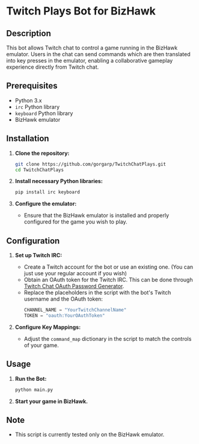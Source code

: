 # Twitch Plays Bot for BizHawk

## Description
This bot allows Twitch chat to control a game running in the BizHawk emulator. Users in the chat can send commands which are then translated into key presses in the emulator, enabling a collaborative gameplay experience directly from Twitch chat.

## Prerequisites
- Python 3.x
- `irc` Python library
- `keyboard` Python library
- BizHawk emulator

## Installation

1. **Clone the repository:**
   ```bash
   git clone https://github.com/gorgarp/TwitchChatPlays.git
   cd TwitchChatPlays
   ```

2. **Install necessary Python libraries:**
   ```bash
   pip install irc keyboard
   ```

3. **Configure the emulator:**
   - Ensure that the BizHawk emulator is installed and properly configured for the game you wish to play.

## Configuration

1. **Set up Twitch IRC:**
   - Create a Twitch account for the bot or use an existing one. (You can just use your regular account if you wish)
   - Obtain an OAuth token for the Twitch IRC. This can be done through [Twitch Chat OAuth Password Generator](https://twitchapps.com/tmi/).
   - Replace the placeholders in the script with the bot's Twitch username and the OAuth token:
     ```python
     CHANNEL_NAME = "YourTwitchChannelName"
     TOKEN = "oauth:YourOAuthToken"
     ```

2. **Configure Key Mappings:**
   - Adjust the `command_map` dictionary in the script to match the controls of your game.

## Usage

1. **Run the Bot:**
   ```bash
   python main.py
   ```

2. **Start your game in BizHawk.**

## Note
- This script is currently tested only on the BizHawk emulator.
